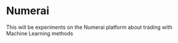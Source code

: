 # Numerai
This will be experiments on the Numerai platform about trading with Machine Learning methods
